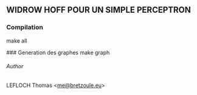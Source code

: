 ## WIDROW HOFF POUR UN SIMPLE PERCEPTRON

### Compilation

make all

### Generation des graphes
make graph

###### Author

LEFLOCH Thomas <<me@bretzoule.eu>>